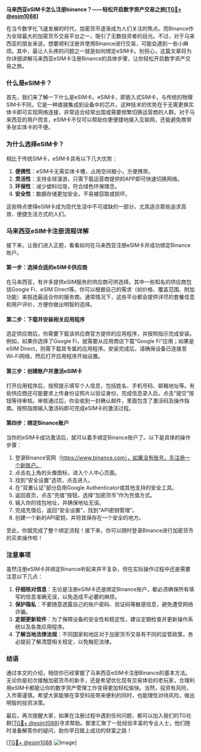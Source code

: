 **马来西亚eSIM卡怎么注册binance？——轻松开启数字资产交易之旅[[TG💪+ @esim1088](https://t.me/s/esim1088)]**

在当今数字化飞速发展的时代，加密货币逐渐成为人们关注的焦点。而Binance作为全球最大的加密货币交易平台之一，吸引了无数投资者的目光。不过，对于马来西亚的朋友来说，想要顺利注册并使用Binance进行交易，可能会遇到一些小麻烦。其中，最让人头疼的问题之一就是如何绑定eSIM卡。别担心，这篇文章将为你详细讲解马来西亚eSIM卡注册Binance的具体步骤，让你轻松开启数字资产交易之旅。

### **什么是eSIM卡？**

首先，我们来了解一下什么是eSIM卡。eSIM卡，即嵌入式SIM卡，与传统的物理SIM卡不同，它是一种直接集成到设备中的芯片。这种技术的优势在于无需更换实体卡即可实现网络连接，非常适合经常出国或需要频繁切换运营商的人群。对于马来西亚的用户而言，eSIM卡不仅可以帮助你更便捷地接入互联网，还能避免携带多张实体卡的不便。

### **为什么选择eSIM卡？**

相比于传统SIM卡，eSIM卡具有以下几大优势：

1. **便携性**：eSIM卡无需实体卡槽，占用空间极小，方便携带。
2. **灵活性**：支持全球漫游，只需下载运营商提供的APP即可快速切换网络。
3. **环保性**：减少塑料垃圾，符合绿色环保理念。
4. **安全性**：数据存储更加安全，不易被窃取或损坏。

这些特点使得eSIM卡成为现代生活中不可或缺的一部分，尤其适合那些追求高效、便捷生活方式的人们。

### **马来西亚eSIM卡注册流程详解**

接下来，让我们进入正题，看看如何在马来西亚注册eSIM卡并成功绑定Binance账户。

#### **第一步：选择合适的eSIM卡供应商**

在马来西亚，有许多提供eSIM服务的供应商可供选择。其中一些知名的供应商包括Google Fi、eSIM Direct等。你可以根据自己的需求（如价格、覆盖范围、附加功能）来挑选最适合你的服务商。通常情况下，这些平台都会提供详尽的套餐信息和用户评价，方便你做出明智的选择。

#### **第二步：下载并安装相关应用程序**

选定供应商后，你需要下载该供应商官方提供的应用程序，并按照指示完成安装。例如，如果你选择了Google Fi，就需要从应用商店下载“Google Fi”应用；如果是eSIM Direct，则需下载其专属的应用程序。安装完成后，请确保设备已连接至Wi-Fi网络，然后打开应用程序开始设置。

#### **第三步：创建账户并激活eSIM卡**

打开应用程序后，按照提示填写个人信息，包括姓名、手机号码、邮箱地址等。有些供应商还可能要求上传身份证照片以验证身份。完成信息录入后，点击“提交”按钮等待审核。审核通过后，你会收到一封确认邮件，里面包含了激活码及操作指南。按照指南输入激活码即可完成eSIM卡的激活过程。

#### **第四步：绑定Binance账户**

当你的eSIM卡成功激活后，就可以着手绑定Binance账户了。以下是具体的操作步骤：

1. 登录Binance官网（https://www.binance.com），如果没有账号，先注册一个新账户。
2. 点击右上角的头像图标，进入个人中心页面。
3. 找到“安全设置”选项，点击进入。
4. 在“双重认证”部分启用Google Authenticator或其他支持的安全工具。
5. 返回首页，点击“充值”按钮，选择“加密货币”作为充值方式。
6. 输入你的钱包地址，并确保地址无误。
7. 完成充值后，返回“安全设置”，找到“API密钥管理”。
8. 创建一个新的API密钥，并将其保存在一个安全的地方。

至此，你就完成了整个绑定流程！接下来，你可以随时登录Binance进行加密货币的买卖操作啦！

### **注意事项**

虽然注册eSIM卡并绑定Binance听起来并不复杂，但在实际操作过程中还是需要注意以下几点：

1. **仔细核对信息**：无论是注册eSIM卡还是绑定Binance账户，都必须确保所有填写的信息准确无误，以免造成不必要的麻烦。
2. **保护隐私**：不要随意透露自己的账户密码、验证码等敏感信息，避免遭受网络诈骗。
3. **定期更新软件**：为了保障设备的安全性和稳定性，建议定期检查并更新操作系统以及各类应用程序。
4. **了解当地法律法规**：不同国家和地区对于加密货币交易有不同的监管政策，务必提前了解清楚相关规定，以免触犯法律。

### **结语**

通过本文的介绍，相信你已经掌握了马来西亚eSIM卡注册Binance的基本方法。无论你是初次接触加密货币的新手，还是希望优化现有交易体验的老玩家，合理利用eSIM卡都能让你的数字资产管理工作变得更加轻松愉快。当然，投资有风险，入市需谨慎。希望大家能够在享受科技带来便利的同时，也能理性对待风险，做出明智的投资决策。

最后，再次提醒大家，如果在注册过程中遇到任何问题，都可以加入我们的TG社群[[TG💪+ @esim1088](https://t.me/s/esim1088)]寻求帮助。那里汇聚了一批经验丰富的专业人士，他们随时准备解答你的疑问，助你早日踏上成功的财富之路！

[[TG💪+ @esim1088](https://t.me/s/esim1088) ![Image](https://i.postimg.cc/4NQfJmqS/Snipaste-2025-05-13-00-14-12.png)]